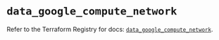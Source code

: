 # `data_google_compute_network`

Refer to the Terraform Registry for docs: [`data_google_compute_network`](https://registry.terraform.io/providers/hashicorp/google/5.37.0/docs/data-sources/compute_network).
